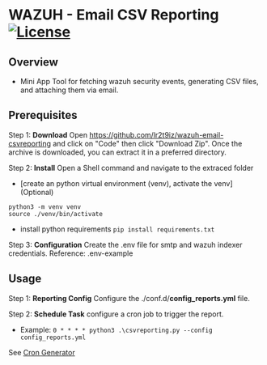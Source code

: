 # WAZUH - Email CSV Reporting [![License](https://img.shields.io/badge/License-MIT-blue.svg)](https://opensource.org/license/mit/)

## Overview
- Mini App Tool for fetching wazuh security events, generating CSV files, and attaching them via email.

## **Prerequisites**

Step 1: **Download**
Open https://github.com/lr2t9iz/wazuh-email-csvreporting and click on "Code" then click "Download Zip". Once the archive is downloaded, you can extract it in a preferred directory.

Step 2: **Install**
Open a Shell command and navigate to the extraced folder
- [create an python virtual environment (venv), activate the venv] (Optional)
```    
python3 -m venv venv
source ./venv/bin/activate
```
- install python requirements `pip install requirements.txt`

Step 3: **Configuration**
Create the .env file for smtp and wazuh indexer credentials. Reference: .env-example

## **Usage**

Step 1: **Reporting Config**
Configure the ./conf.d/**config_reports.yml** file. 

Step 2: **Schedule Task**
configure a cron job to trigger the report.
- Example: `0 * * * * python3 .\csvreporting.py --config config_reports.yml`

See [Cron Generator](https://crontab.guru/)
